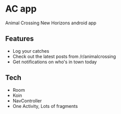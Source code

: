 # AC app
Animal Crossing New Horizons android app

## Features
* Log your catches
* Check out the latest posts from /r/animalcrossing
* Get notifications on who's in town today

## Tech
* Room
* Koin
* NavController
* One Activity, Lots of fragments
